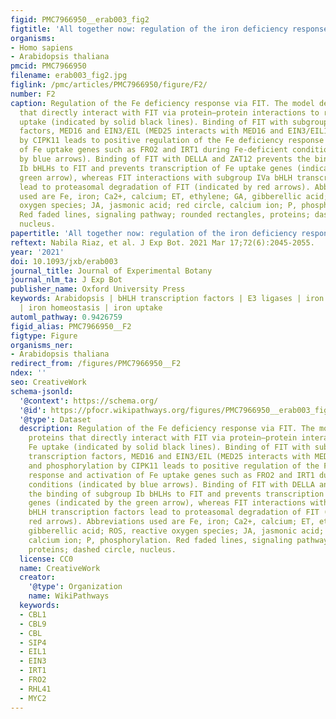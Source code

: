 ```yaml
---
figid: PMC7966950__erab003_fig2
figtitle: 'All together now: regulation of the iron deficiency response'
organisms:
- Homo sapiens
- Arabidopsis thaliana
pmcid: PMC7966950
filename: erab003_fig2.jpg
figlink: /pmc/articles/PMC7966950/figure/F2/
number: F2
caption: Regulation of the Fe deficiency response via FIT. The model depicts proteins
  that directly interact with FIT via protein–protein interactions to regulate Fe
  uptake (indicated by solid black lines). Binding of FIT with subgroup Ib bHLH transcription
  factors, MED16 and EIN3/EIL (MED25 interacts with MED16 and EIN3/EIL1), and phosphorylation
  by CIPK11 leads to positive regulation of the Fe deficiency response and activation
  of Fe uptake genes such as FRO2 and IRT1 during Fe-deficient conditions (indicated
  by blue arrows). Binding of FIT with DELLA and ZAT12 prevents the binding of subgroup
  Ib bHLHs to FIT and prevents transcription of Fe uptake genes (indicated by the
  green arrow), whereas FIT interactions with subgroup IVa bHLH transcription factors
  lead to proteasomal degradation of FIT (indicated by red arrows). Abbreviations
  used are Fe, iron; Ca2+, calcium; ET, ethylene; GA, gibberellic acid; ROS, reactive
  oxygen species; JA, jasmonic acid; red circle, calcium ion; P, phosphorylation.
  Red faded lines, signaling pathway; rounded rectangles, proteins; dashed circle,
  nucleus.
papertitle: 'All together now: regulation of the iron deficiency response.'
reftext: Nabila Riaz, et al. J Exp Bot. 2021 Mar 17;72(6):2045-2055.
year: '2021'
doi: 10.1093/jxb/erab003
journal_title: Journal of Experimental Botany
journal_nlm_ta: J Exp Bot
publisher_name: Oxford University Press
keywords: Arabidopsis | bHLH transcription factors | E3 ligases | iron deficiency
  | iron homeostasis | iron uptake
automl_pathway: 0.9426759
figid_alias: PMC7966950__F2
figtype: Figure
organisms_ner:
- Arabidopsis thaliana
redirect_from: /figures/PMC7966950__F2
ndex: ''
seo: CreativeWork
schema-jsonld:
  '@context': https://schema.org/
  '@id': https://pfocr.wikipathways.org/figures/PMC7966950__erab003_fig2.html
  '@type': Dataset
  description: Regulation of the Fe deficiency response via FIT. The model depicts
    proteins that directly interact with FIT via protein–protein interactions to regulate
    Fe uptake (indicated by solid black lines). Binding of FIT with subgroup Ib bHLH
    transcription factors, MED16 and EIN3/EIL (MED25 interacts with MED16 and EIN3/EIL1),
    and phosphorylation by CIPK11 leads to positive regulation of the Fe deficiency
    response and activation of Fe uptake genes such as FRO2 and IRT1 during Fe-deficient
    conditions (indicated by blue arrows). Binding of FIT with DELLA and ZAT12 prevents
    the binding of subgroup Ib bHLHs to FIT and prevents transcription of Fe uptake
    genes (indicated by the green arrow), whereas FIT interactions with subgroup IVa
    bHLH transcription factors lead to proteasomal degradation of FIT (indicated by
    red arrows). Abbreviations used are Fe, iron; Ca2+, calcium; ET, ethylene; GA,
    gibberellic acid; ROS, reactive oxygen species; JA, jasmonic acid; red circle,
    calcium ion; P, phosphorylation. Red faded lines, signaling pathway; rounded rectangles,
    proteins; dashed circle, nucleus.
  license: CC0
  name: CreativeWork
  creator:
    '@type': Organization
    name: WikiPathways
  keywords:
  - CBL1
  - CBL9
  - CBL
  - SIP4
  - EIL1
  - EIN3
  - IRT1
  - FRO2
  - RHL41
  - MYC2
---
```

